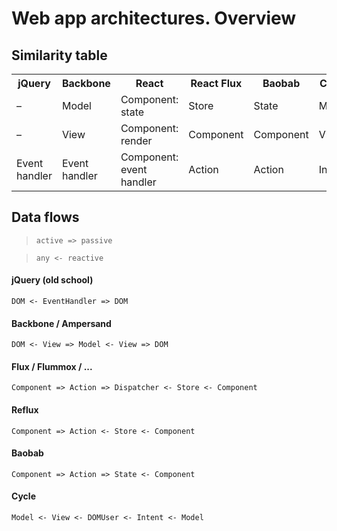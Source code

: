 # Web app architectures. Overview

## Similarity table
<table>
  <tr>
    <th>jQuery</th>
    <th>Backbone</th>
    <th>React</th>
    <th>React Flux</th>
    <th>Baobab</th>
    <th>Cycle</th>
  </tr>
  <tr>
    <td>–</td><td>Model</td>
    <td>Component: state</td>
    <td>Store</td>
    <td>State</td>
    <td>Model</td>
  </tr>
  <tr>
    <td>–</td>
    <td>View</td>
    <td>Component: render</td>
    <td>Component</td>
    <td>Component</td>
    <td>View</td>
  </tr>
  <tr>
    <td>Event handler</td>
    <td>Event handler</td>
    <td>Component: event handler</td>
    <td>Action</td>
    <td>Action</td>
    <td>Intent</td>
  </tr>  
</table>

## Data flows

> `active => passive`

> `any <- reactive`

#### jQuery (old school)

`DOM <- EventHandler => DOM`

#### Backbone / Ampersand

`DOM <- View => Model <- View => DOM`

#### Flux / Flummox / ...
`Component => Action => Dispatcher <- Store <- Component`

#### Reflux
`Component => Action <- Store <- Component`

#### Baobab
`Component => Action => State <- Component`

#### Cycle
`Model <- View <- DOMUser <- Intent <- Model`

